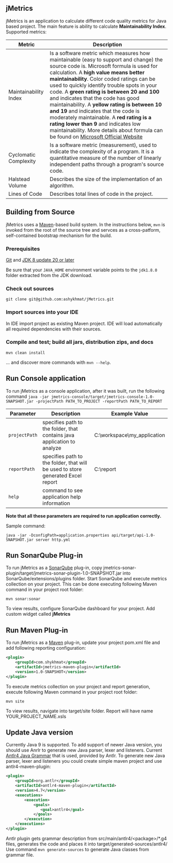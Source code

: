 ## jMetrics
jMetrics is an application to calculate different code quality metrics for Java based project.
The main feature is ability to calculate **Maintainability Index**.
Supported metrics:

Metric | Description |
------------ | ------------- |
Maintainability Index | Is a software metric which measures how maintainable (easy to support and change) the source code is. Microsoft formula is used for calculation. A **high value means better maintainability**. Color coded ratings can be used to quickly identify trouble spots in your code. A **green rating is between 20 and 100** and indicates that the code has good maintainability. A **yellow rating is between 10 and 19** and indicates that the code is moderately maintainable. A **red rating is a rating lower than 9** and indicates low maintainability. More details about formula can be found on [Microsoft Official Website][]|
Cyclomatic Complexity | Is a software metric (measurement), used to indicate the complexity of a program. It is a quantitative measure of the number of linearly independent paths through a program's source code. |
Halstead Volume | Describes the size of the implementation of an algorithm. |
Lines of Code | Describes total lines of code in the project. |


## Building from Source
jMetrics uses a [Maven][]-based build system. In the instructions below, `mvn` is invoked from the root of the source tree and servces as a cross-patform, self-contained bootstrap mechanism for the build.

### Prerequisites
[Git][] and [JDK 8 update 20 or later][JDK8 build]

Be sure that your `JAVA_HOME` environment variable points to the `jdk1.8.0` folder
extracted from the JDK download.

### Check out sources
`git clone git@github.com:ashykhmat/jMetrics.git`

### Import sources into your IDE
In IDE import project as existing Maven project. IDE will load automatically all required dependencies with their sources.

### Compile and test; build all jars, distribution zips, and docs
`mvn clean install`

... and discover more commands with `mvn --help`.

## Run Console application

To run jMetrics as a console application, after it was built, run the following command
`java -jar jmetrics-console/target/jmetrics-console-1.0-SNAPSHOT.jar -projectPath PATH_TO_PROJECT -reportPath PATH_TO_REPORT`

Parameter | Description | Example Value |
------------ | ------------- | ------------- |
`projectPath` | specifies path to the folder, that contains java application to analyze | C:\workspace\my_application |
`reportPath` | specifies path to the folder, that will be used to store generated Excel report | C:\report |
`help` | command to see application help information | 

**Note that all these parameters are required to run application correctly.**

Sample command:

`java -jar -DconfigPath=application.properties api/target/api-1.0-SNAPSHOT.jar server http.yml`

## Run SonarQube Plug-in

To run jMetrics as a [SonarQube][] plug-in, copy jmetrics-sonar-plugin/target/jmetrics-sonar-plugin-1.0-SNAPSHOT.jar into SonarQube/extensions/plugins folder.
Start SonarQube and execute metrics collection on your project. This can be done executing following Maven command in your project root folder:

`mvn sonar:sonar`

To view results, configure SonarQube dashboard for your project. Add custom widget called **jMetrics**

## Run Maven Plug-in

To run jMetrics as a [Maven][] plug-in, update your project pom.xml file and add following reporting configuration:

```xml
<plugin>
	<groupId>com.shykhmat</groupId>
	<artifactId>jmetrics-maven-plugin</artifactId>
	<version>1.0-SNAPSHOT</version>
</plugin>
```

To execute metrics collection on your project and report generation, execute following Maven command in your project root folder:

`mvn site`

To view results, navigate into target/site folder. Report will have name YOUR_PROJECT_NAME.xsls


## Update Java version

Currently Java 9 is supported. To add support of newer Java version, you should use Anrlr to generate new Java parser, lexer and listeners.
Current [Antlr4 Java Grammar][] that is used, provided by Antlr.
To generate new Java parser, lexer and listeners you could create simple maven project and use antlr4-maven-plugin:

```xml
<plugin>
    <groupId>org.antlr</groupId>
    <artifactId>antlr4-maven-plugin</artifactId>
    <version>4.7</version>
    <executions>
        <execution>
            <goals>
               <goal>antlr4</goal>
            </goals>
        </execution>
    </executions>
</plugin>
```
Antlr plugin gets grammar description from src/main/antlr4/\<package\>/*.g4 files, generates the code and places it into target/generated-sources/antlr4/<package>
Use command `mvn generate-sources` to generate Java classes from grammar file.

[Maven]: https://maven.apache.org/
[Git]: http://help.github.com/set-up-git-redirect
[JDK8 build]: http://www.oracle.com/technetwork/java/javase/downloads
[SonarQube]: https://www.sonarqube.org/
[Antlr4 Java Grammar]: https://github.com/antlr/grammars-v4/blob/master/java9/Java9.g4
[Microsoft Official Website]: https://blogs.msdn.microsoft.com/zainnab/2011/05/26/code-metrics-maintainability-index